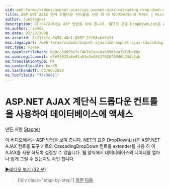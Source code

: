 ```yaml
---
uid: web-forms/videos/aspnet-ajax/use-aspnet-ajax-cascading-drop-down-control-to-access-a-database
title: ASP.NET AJAX 연계 드롭다운 컨트롤을 사용 하 여 데이터베이스에 액세스 | Microsoft Docs
author: JoeStagner
description: 이 비디오에서는 ASP 방법을 보여 줍니다. NET의 표준 DropDownList은 ASP.NET AJAX의 CascadingDropDown 컨트롤 extender를 사용 하 여 AJAX를 사용할 수 있습니다.
ms.author: riande
ms.date: 03/13/2008
ms.assetid: 3c21fefc-6858-40e1-8307-22f68cbd0e31
msc.legacyurl: /web-forms/videos/aspnet-ajax/use-aspnet-ajax-cascading-drop-down-control-to-access-a-database
msc.type: video
ms.openlocfilehash: be8cc54920a7c74b162aac8a809d8eaf8f2be08e
ms.sourcegitcommit: e7e91932a6e91a63e2e46417626f39d6b244a3ab
ms.translationtype: MT
ms.contentlocale: ko-KR
ms.lasthandoff: 03/06/2020
ms.locfileid: "78438611"
---
```

# <a name="use-aspnet-ajax-cascading-drop-down-control-to-access-a-database"></a>ASP.NET AJAX 계단식 드롭다운 컨트롤을 사용하여 데이터베이스에 액세스

만든 사람 [Stagner](https://github.com/JoeStagner)

이 비디오에서는 ASP 방법을 보여 줍니다. NET의 표준 DropDownList은 ASP.NET AJAX 컨트롤 도구 키트의 CascadingDropDown 컨트롤 extender를 사용 하 여 AJAX를 사용 하도록 설정할 수 있습니다. 웹 양식에서 데이터베이스의 데이터를 얼마나 쉽게 그릴 수 있는지도 확인 합니다.

[&#9654;비디오 보기 (32 분)](https://channel9.msdn.com/Blogs/ASP-NET-Site-Videos/use-aspnet-ajax-cascading-drop-down-control-to-access-a-database)

> [!div class="step-by-step"]
> [이전](two-simple-techniques-for-triggering-updates-to-update-panels.md)
> [다음](implement-infinite-data-patterns-in-ajax.md)

